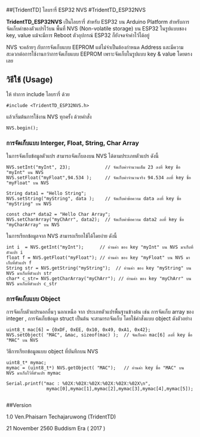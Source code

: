 ##[TridentTD] ไลบรารี่ ESP32 NVS 
#TridentTD_ESP32NVS

**TridentTD_ESP32NVS** เป็นไลบรารี่ สำหรับ ESP32 บน Arduino Platform
สำหรับการจัดเก็บค่าของตัวแปรไว้บน พื้นที่ NVS (Non-volatile storage)  บน ESP32 
ในรูปแบบชอง key, value
แม้จะมีการ Reboot ตัวอุปกรณ์ ESP32 ก็ยังจดจำค่าไว้ได้อยู่

NVS จะคล้ายๆ กับการจัดเก็บแบบ EEPROM แต่ไม่จำเป็นต้องกำหนด Address
และมีความสะดวกต่อการใช้งานกว่าการจัดเก็บแบบ EEPROM
เพราะจัดเก็บในรูปแบบ key & value โดยตรงเลย


## วิธีใช้ (Usage)

ให้ ทำการ include ไลบรารี่ ด้วย

```
#include <TridentTD_ESP32NVS.h>
```

แล้วเริ่มต้นการใช้งาน NVS ทุกครั้ง ด้วยคำสั่ง

```
NVS.begin();
```



### การจัดเก็บแบบ Interger, Float, String, Char Array

ในการจัดเก็บข้อมูลตัวแปร สามารถจัดเก็บลงบน NVS ได้ตามประเภทตัวแปร ดังนี้

```
NVS.setInt("myInt", 23);             // จัดเก็บค่าจำนวนเต็ม 23 ลงที่ key ชื่อ "myInt" บน NVS
NVS.setFloat("myFloat",94.534 );     // จัดเก็บค่าจำนวนจริง 94.534 ลงที่ key ชื่อ "myFloat" บน NVS

String data1 = "Hello String";
NVS.setString("myString", data );    // จัดเก็บค่าข้อความ data ลงที่ key ชื่อ "myString" บน NVS

const char* data2 = "Hello Char Array";
NVS.setCharArray("myChArr", data2);  // จัดเก็บค่าข้อความ data2 ลงที่ key ชื่อ "myCharArray" บน NVS
```

ในการเรียกข้อมูลจาก NVS สามารถเรียกใช้ได้โดยง่าย ดังนี้

```
int i  = NVS.getInt("myInt");      // อ่านค่า ของ key "myInt" บน NVS มาเก็บที่ตัวแปร i
float f = NVS.getFloat("myFloat"); // อ่านค่า ของ key "myFloat" บน NVS มาเก็บที่ตัวแปร f
String str = NVS.getString("myString");  // อ่านค่า ของ key "myString" บน NVS มาเก็บที่ตัวแปร str
char* c_str= NVS.getCharArray("myChArr"); // อ่านค่า ของ key "myChArr" บน NVS มาเก็บที่ตัวแปร c_str
```



### การจัดเก็บแบบ Object

การจัดเก็บตัวแปรนอกอื่นๆ นอกเหนือ จาก ประเภทตัวแปรพื้นฐานข้างต้น
เช่น การจัดเก็บ array ของ integer , การจัดเก็บข้อมูล struct เป็นต้น
จะสามารถจัดเก็บ โดยใช้คำสั่งแบบ object ดังตัวอย่าง

```
uint8_t mac[6] = {0xDF, 0xEE, 0x10, 0x49, 0xA1, 0x42};
NVS.setObject( "MAC", &mac, sizeof(mac) );  // จัดเก็บค่า mac[6] ลงที่ key ชื่อ "MAC" บน NVS
```

วิธีการเรียกข้อมูลแบบ object ที่บันทึกบน NVS

```
uint8_t* mymac;
mymac = (uint8_t*) NVS.getObject( "MAC");   // อ่านค่า key ชื่อ "MAC" บน NVS มาเก็บไว้ที่ตัวแปร mymac

Serial.printf("mac : %02X:%02X:%02X:%02X:%02X:%02X\n", 
               mymac[0],mymac[1],mymac[2],mymac[3],mymac[4],mymac[5]);
               
```



##Version

1.0  Ven.Phaisarn Techajaruwong  (TridentTD)

21 November 2560 Buddism Era ( 2017 )
